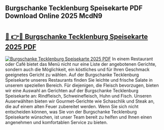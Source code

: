 ## Burgschanke Tecklenburg Speisekarte PDF Download Online 2025 McdN9

# <h2><a href="http://gc8er9h.nevu.top/?p=Burgschanke+Tecklenburg+Speisekarte">🔗 👉🔴 Burgschanke Tecklenburg Speisekarte 2025 PDF</a></h2>

[![Burgschanke Tecklenburg Speisekarte 2025 PDF](https://i.imgur.com/dBaPXMq.png)](http://gc8er9h.nevu.top/?p=Burgschanke+Tecklenburg+Speisekarte)
In einem Restaurant oder Café bietet das Menü nicht nur eine Liste der angebotenen Gerichte, sondern auch die Möglichkeit, ein köstliches und für Ihren Geschmack geeignetes Gericht zu wählen. Auf der Burgschanke Tecklenburg Speisekarte unseres Restaurants finden Sie leichte und frische Salate in unserem speziellen Bereich. Für diejenigen, die Fleisch bevorzugen, bieten wir eine Auswahl an Gerichten auf der Burgschanke Tecklenburg Speisekarte an: Rindfleisch, Schweinefleisch, Huhn und Fisch. Unseren Auserwählten bieten wir Gourmet-Gerichte wie Schaschlik und Steak an, die auf einem alten Feuer zubereitet werden. Wenn Sie sich nicht entscheiden können, was Sie von der Burgschanke Tecklenburg Speisekarte wünschen, ist unser Team bereit zu helfen und Ihnen einen angenehmen und komfortablen Service zu bieten.
